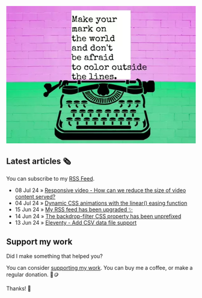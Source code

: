 ![animated image showing a typewriter typing out the following message: leave your mark on the world and dont be afraid to color outside of the lines. The word outside goes outside of the piece of paper](img/mark-on-the-world.webp)

## Latest articles 🗞️

You can subscribe to my [RSS Feed](https://www.roboleary.net/feed.xml).

<!-- BLOG:START -->
 - 08 Jul 24 » [Responsive video - How can we reduce the size of video content served?](https://www.roboleary.net/blog/responsive-video/)
 - 04 Jul 24 » [Dynamic CSS animations with the linear&lpar;&rpar; easing function](https://blog.logrocket.com/dynamic-css-animations-linear-easing-function/)
 - 15 Jun 24 » [My RSS feed has been upgraded ✨](https://www.roboleary.net/blog/feed-update/)
 - 14 Jun 24 » [The backdrop-filter CSS property has been unprefixed](https://www.roboleary.net/blog/unprefixing-backdrop-filter/)
 - 13 Jun 24 » [Eleventy - Add CSV data file support](https://www.roboleary.net/blog/eleventy-csv/)<!-- BLOG:END -->

## Support my work

Did I make something that helped you?

You can consider [supporting my work](https://ko-fi.com/roboleary). You can buy me a coffee, or make a regular donation. 🌈🪙

Thanks! 🙏
